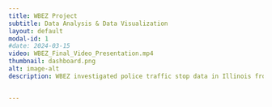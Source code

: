```yaml
---
title: WBEZ Project
subtitle: Data Analysis & Data Visualization
layout: default
modal-id: 1
#date: 2024-03-15
video: WBEZ_Final_Video_Presentation.mp4
thumbnail: dashboard.png
alt: image-alt
description: WBEZ investigated police traffic stop data in Illinois from 2004-2022. Our team explored the data solely from a racial perspective and enlisted the Data Science Institute to build on their analysis of the relationship between traffic stops and race as well as between additional demographics such as age, gender, and location. <br> To increase engagement and accessibility to the data, this group created two interactive dashboards consisting of visualizations and driver-to-driver comparisons across selected demographics. Users can view choropleth maps to see county-level differences, scatterplots to contrast demographic groups at the individual agency level, and sunburst charts to visualize likelihood breakdowns, shown below.


---
```


